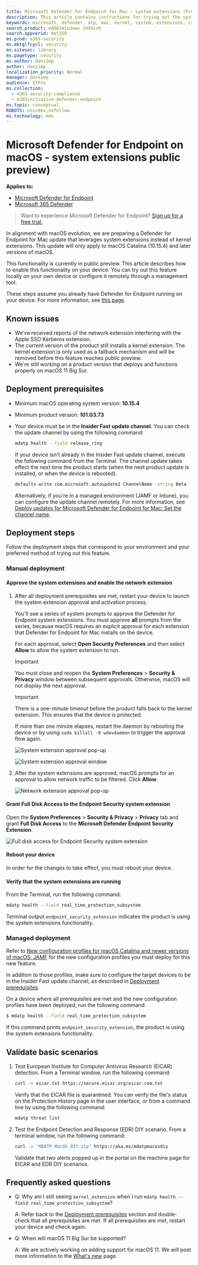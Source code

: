 ```yaml
---
title: Microsoft Defender for Endpoint for Mac - system extensions (Preview)
description: This article contains instructions for trying out the system extensions functionality of Microsoft Defender for Endpoint for Mac. This functionality is currently in public preview.
keywords: microsoft, defender, atp, mac, kernel, system, extensions, catalina
search.product: eADQiWindows 10XVcnh
search.appverid: met150
ms.prod: m365-security
ms.mktglfcycl: security
ms.sitesec: library
ms.pagetype: security
ms.author: dansimp
author: dansimp
localization_priority: Normal
manager: dansimp
audience: ITPro
ms.collection: 
  - m365-security-compliance
  - m365initiative-defender-endpoint
ms.topic: conceptual
ROBOTS: noindex,nofollow
ms.technology: mde
---
```



# Microsoft Defender for Endpoint on macOS - system extensions public preview)

**Applies to:**
- [Microsoft Defender for Endpoint](https://go.microsoft.com/fwlink/p/?linkid=2154037)
- [Microsoft 365 Defender](https://go.microsoft.com/fwlink/?linkid=2118804)

> Want to experience Microsoft Defender for Endpoint? [Sign up for a free trial.](https://www.microsoft.com/microsoft-365/windows/microsoft-defender-atp?ocid=docs-wdatp-exposedapis-abovefoldlink)

In alignment with macOS evolution, we are preparing a Defender for Endpoint for Mac update that leverages system extensions instead of kernel extensions. This update will only apply to macOS Catalina (10.15.4) and later versions of macOS.

This functionality is currently in public preview. This article describes how to enable this functionality on your device. You can try out this feature locally on your own device or configure it remotely through a management tool.

These steps assume you already have Defender for Endpoint running on your device. For more information, see [this page](microsoft-defender-endpoint-mac.md).

## Known issues

- We’ve received reports of the network extension interfering with the Apple SSO Kerberos extension.
- The current version of the product still installs a kernel extension. The kernel extension is only used as a fallback mechanism and will be removed before this feature reaches public preview.
- We're still working on a product version that deploys and functions properly on macOS 11 Big Sur.

## Deployment prerequisites

- Minimum macOS operating system version: **10.15.4**
- Minimum product version: **101.03.73**
- Your device must be in the **Insider Fast update channel**. You can check the update channel by using the following command:

  ```bash
  mdatp health --field release_ring
  ```

  If your device isn't already in the Insider Fast update channel, execute the following command from the Terminal. The channel update takes effect the next time the product starts (when the next product update is installed, or when the device is rebooted).

  ```bash
  defaults write com.microsoft.autoupdate2 ChannelName -string Beta
  ```

  Alternatively, if you're in a managed environment (JAMF or Intune), you can configure the update channel remotely. For more information, see [Deploy updates for Microsoft Defender for Endpoint for Mac: Set the channel name](mac-updates.md#set-the-channel-name).

## Deployment steps

Follow the deployment steps that correspond to your environment and your preferred method of trying out this feature.

### Manual deployment

#### Approve the system extensions and enable the network extension

1. After all deployment prerequisites are met, restart your device to launch the system extension approval and activation process.

   You'll see a series of system prompts to approve the Defender for Endpoint system extensions. You must approve **all** prompts from the series, because macOS requires an explicit approval for each extension that Defender for Endpoint for Mac installs on the device.
   
   For each approval, select **Open Security Preferences** and then select **Allow** to allow the system extension to run.

   > [!IMPORTANT]
   > You must close and reopen the **System Preferences** > **Security & Privacy** window between subsequent approvals. Otherwise, macOS will not display the next approval.

   > [!IMPORTANT]
   > There is a one-minute timeout before the product falls back to the kernel extension. This ensures that the device is protected.
   >
   > If more than one minute elapses, restart the daemon by rebooting the device or by using `sudo killall -9 wdavdaemon` to trigger the approval flow again.

   ![System extension approval pop-up](images/mac-system-extension-approval.png)

   ![System extension approval window](images/mac-system-extension-pref.png)

1. After the system extensions are approved, macOS prompts for an approval to allow network traffic to be filtered. Click **Allow**.

   ![Network extension approval pop-up](images/mac-system-extension-filter.png)

#### Grant Full Disk Access to the Endpoint Security system extension

Open the **System Preferences** > **Security & Privacy** > **Privacy** tab and grant **Full Disk Access** to the **Microsoft Defender Endpoint Security Extension**.

![Full disk access for Endpoint Security system extension](images/mac-system-extension-fda.png)

#### Reboot your device

In order for the changes to take effect, you must reboot your device.

#### Verify that the system extensions are running

From the Terminal, run the following command:

```bash
mdatp health --field real_time_protection_subsystem
```

Terminal output `endpoint_security_extension` indicates the product is using the system extensions functionality.

### Managed deployment

Refer to [New configuration profiles for macOS Catalina and newer versions of macOS: JAMF](mac-sysext-policies.md#jamf) for the new configuration profiles you must deploy for this new feature.

In addition to those profiles, make sure to configure the target devices to be in the Insider Fast update channel, as described in [Deployment prerequisites](#deployment-prerequisites).

On a device where all prerequisites are met and the new configuration profiles have been deployed, run the following command:

```bash
$ mdatp health --field real_time_protection_subsystem
```

If this command prints `endpoint_security_extension`, the product is using the system extensions functionality.

## Validate basic scenarios

1. Test European Institute for Computer Antivirus Research (EICAR) detection. From a Terminal window, run the following command:

   ```bash
   curl -o eicar.txt https://secure.eicar.org/eicar.com.txt
   ```

   Verify that the EICAR file is quarantined. You can verify the file's status on the Protection History page in the user interface, or from a command line by using the following command:

    ```bash
    mdatp threat list
    ```

2. Test the Endpoint Detection and Response (EDR) DIY scenario. From a terminal window, run the following command:

   ```bash
   curl -o "MDATP MacOS DIY.zip" https://aka.ms/mdatpmacosdiy
   ```

   Validate that two alerts popped up in the portal on the machine page for EICAR and EDR DIY scenarios.

## Frequently asked questions

- Q: Why am I still seeing `kernel_extension` when I run `mdatp health --field real_time_protection_subsystem`?

    A: Refer back to the [Deployment prerequisites](#deployment-prerequisites) section and double-check that all prerequisites are met. If all prerequisites are met, restart your device and check again.

- Q: When will macOS 11 Big Sur be supported?

    A: We are actively working on adding support for macOS 11. We will post more information to the [What's new](mac-whatsnew.md) page.
